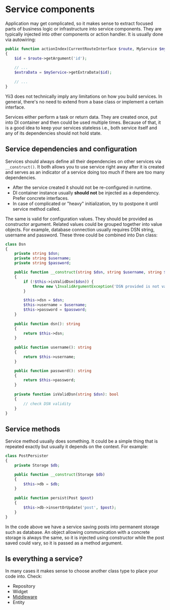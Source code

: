 # Service components

Application may get complicated, so it makes sense to extract focused parts of business logic
or infrastructure into service components. They are typically injected into other components or action handler.
It is usually done via autowiring:

```php
public function actionIndex(CurrentRouteInterface $route, MyService $myService): ResponseInterface
{
    $id = $route->getArgument('id');
    
    // ...
    $extraData = $myService->getExtraData($id);
    
    // ...
}
```

Yii3 does not technically imply any limitations on how you build services. In general, there's no need to extend from
a base class or implement a certain interface.

Services either perform a task or return data. They are created once, put into DI container and then could be used
multiple times. Because of that, it is a good idea to keep your services stateless i.e., both service itself and any of
its dependencies should not hold state.

## Service dependencies and configuration

Services should always define all their dependencies on other services via `__construct()`. It both allows you to use
service right away after it is created and serves as an indicator of a service doing too much if there are too many
dependencies.

- After the service created it should not be re-configured in runtime.
- DI container instance usually **should not** be injected as a dependency. Prefer concrete interfaces.
- In case of complicated or "heavy" initialization, try to postpone it until service method called.  

The same is valid for configuration values. They should be provided as constructor argument. Related values could be
grouped together into value objects. For example, database connection usually requires DSN string, username and password.
These three could be combined into Dsn class:

```php
class Dsn
{
    private string $dsn;
    private string $username;
    private string $password;

    public function __construct(string $dsn, string $username, string $password)
    {
        if (!$this->isValidDsn($dsn)) {
            throw new \InvalidArgumentException('DSN provided is not valid.');
        }

        $this->dsn = $dsn;
        $this->username = $username;
        $this->password = $password;
    }
    
    public function dsn(): string
    {
        return $this->dsn;
    }
    
    public function username(): string
    {
        return $this->username;
    }

    public function password(): string
    {
        return $this->password;    
    }
    
    private function isValidDsn(string $dsn): bool
    {
        // check DSN validity    
    }
}
```

## Service methods

Service method usually does something. It could be a simple thing that is repeated exactly but usually it depends on the
context. For example:

```php
class PostPersister
{
    private Storage $db;

    public function __construct(Storage $db)
    {
        $this->db = $db;
    }
    
    public function persist(Post $post)
    {
        $this->db->insertOrUpdate('post', $post);    
    }
}
```

In the code above we have a service saving posts into permanent storage such as database. An object allowing
communication with a concrete storage is always the same, so it is injected using constructor while the post saved
could vary, so it is passed as a method argument.

## Is everything a service?

In many cases it makes sense to choose another class type to place your code into. Check:

- Repository
- Widget
- [Middleware](middleware.md)
- Entity
